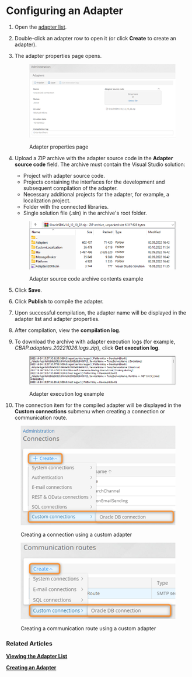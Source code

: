 # Configuring an Adapter

1. Open the [adapter list](adapter-list-operations.md#viewing-the-adapter-list).
2. Double-click an adapter row to open it (or click **Create** to create an adapter).
3.  The adapter properties page opens.

    <figure><img src="../.gitbook/assets/adapter_properties" alt="Adapter properties page"><figcaption><p>Adapter properties page</p></figcaption></figure>
4.  Upload a ZIP archive with the adapter source code in the **Adapter source code** field. The archive must contain the Visual Studio solution:

    * Project with adapter source code.
    * Projects containing the interfaces for the development and subsequent compilation of the adapter.
    * Necessary additional projects for the adapter, for example, a localization project.
    * Folder with the connected libraries.
    * Single solution file (.sln) in the archive's root folder.

    <figure><img src="../.gitbook/assets/adapter_archive_content" alt="Adapter source code archive contents example"><figcaption><p>Adapter source code archive contents example</p></figcaption></figure>
5. Click **Save**.
6. Click **Publish** to compile the adapter.
7. Upon successful compilation, the adapter name will be displayed in the adapter list and adapter properties.
8. After compilation, view the **compilation log**.
9.  To download the archive with adapter execution logs (for example, _CBAP.adapters.20221026.logs.zip_), click **Get execution log**.

    <figure><img src="../.gitbook/assets/adapter_execution_log" alt="Adapter execution log example"><figcaption><p>Adapter execution log example</p></figcaption></figure>
10. The connection item for the compiled adapter will be displayed in the **Custom connections** submenu when creating a connection or communication route.

<figure><img src="../.gitbook/assets/2023-07-16_00h52_56.png" alt="Creating a connection using a custom adapter"><figcaption><p>Creating a connection using a custom adapter</p></figcaption></figure>

<figure><img src="../.gitbook/assets/2023-07-16_00h53_39.png" alt="Creating a communication route using a custom adapter"><figcaption><p>Creating a communication route using a custom adapter</p></figcaption></figure>

### Related Articles <a href="#related-articles" id="related-articles"></a>

[**Viewing the Adapter List**](adapter-list-operations.md#viewing-the-adapter-list)

[**Creating an Adapter**](creating-an-adapter.md)
